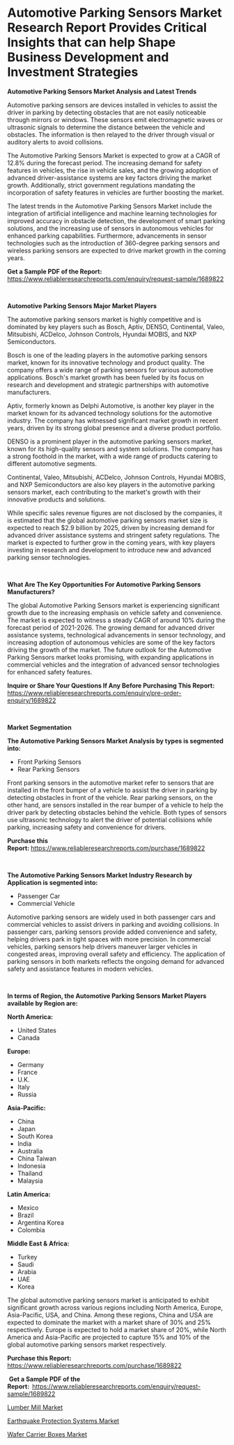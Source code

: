 <p><h1>Automotive Parking Sensors Market Research Report Provides Critical Insights that can help Shape Business Development and Investment Strategies</h1></p><p><strong>Automotive Parking Sensors Market Analysis and Latest Trends</strong></p>
<p><p>Automotive parking sensors are devices installed in vehicles to assist the driver in parking by detecting obstacles that are not easily noticeable through mirrors or windows. These sensors emit electromagnetic waves or ultrasonic signals to determine the distance between the vehicle and obstacles. The information is then relayed to the driver through visual or auditory alerts to avoid collisions.</p><p>The Automotive Parking Sensors Market is expected to grow at a CAGR of 12.8% during the forecast period. The increasing demand for safety features in vehicles, the rise in vehicle sales, and the growing adoption of advanced driver-assistance systems are key factors driving the market growth. Additionally, strict government regulations mandating the incorporation of safety features in vehicles are further boosting the market.</p><p>The latest trends in the Automotive Parking Sensors Market include the integration of artificial intelligence and machine learning technologies for improved accuracy in obstacle detection, the development of smart parking solutions, and the increasing use of sensors in autonomous vehicles for enhanced parking capabilities. Furthermore, advancements in sensor technologies such as the introduction of 360-degree parking sensors and wireless parking sensors are expected to drive market growth in the coming years.</p></p>
<p><strong>Get a Sample PDF of the Report:&nbsp;</strong> <a href="https://www.reliableresearchreports.com/enquiry/request-sample/1689822">https://www.reliableresearchreports.com/enquiry/request-sample/1689822</a></p>
<p>&nbsp;</p>
<p><strong>Automotive Parking Sensors Major Market Players</strong></p>
<p><p>The automotive parking sensors market is highly competitive and is dominated by key players such as Bosch, Aptiv, DENSO, Continental, Valeo, Mitsubishi, ACDelco, Johnson Controls, Hyundai MOBIS, and NXP Semiconductors. </p><p>Bosch is one of the leading players in the automotive parking sensors market, known for its innovative technology and product quality. The company offers a wide range of parking sensors for various automotive applications. Bosch's market growth has been fueled by its focus on research and development and strategic partnerships with automotive manufacturers.</p><p>Aptiv, formerly known as Delphi Automotive, is another key player in the market known for its advanced technology solutions for the automotive industry. The company has witnessed significant market growth in recent years, driven by its strong global presence and a diverse product portfolio.</p><p>DENSO is a prominent player in the automotive parking sensors market, known for its high-quality sensors and system solutions. The company has a strong foothold in the market, with a wide range of products catering to different automotive segments.</p><p>Continental, Valeo, Mitsubishi, ACDelco, Johnson Controls, Hyundai MOBIS, and NXP Semiconductors are also key players in the automotive parking sensors market, each contributing to the market's growth with their innovative products and solutions.</p><p>While specific sales revenue figures are not disclosed by the companies, it is estimated that the global automotive parking sensors market size is expected to reach $2.9 billion by 2025, driven by increasing demand for advanced driver assistance systems and stringent safety regulations. The market is expected to further grow in the coming years, with key players investing in research and development to introduce new and advanced parking sensor technologies.</p></p>
<p>&nbsp;</p>
<p><strong>What Are The Key Opportunities For Automotive Parking Sensors Manufacturers?</strong></p>
<p><p>The global Automotive Parking Sensors market is experiencing significant growth due to the increasing emphasis on vehicle safety and convenience. The market is expected to witness a steady CAGR of around 10% during the forecast period of 2021-2026. The growing demand for advanced driver assistance systems, technological advancements in sensor technology, and increasing adoption of autonomous vehicles are some of the key factors driving the growth of the market. The future outlook for the Automotive Parking Sensors market looks promising, with expanding applications in commercial vehicles and the integration of advanced sensor technologies for enhanced safety features.</p></p>
<p><strong>Inquire or Share Your Questions If Any Before Purchasing This Report:</strong> <a href="https://www.reliableresearchreports.com/enquiry/pre-order-enquiry/1689822">https://www.reliableresearchreports.com/enquiry/pre-order-enquiry/1689822</a></p>
<p>&nbsp;</p>
<p><strong>Market Segmentation</strong></p>
<p><strong>The Automotive Parking Sensors Market Analysis by types is segmented into:</strong></p>
<p><ul><li>Front Parking Sensors</li><li>Rear Parking Sensors</li></ul></p>
<p><p>Front parking sensors in the automotive market refer to sensors that are installed in the front bumper of a vehicle to assist the driver in parking by detecting obstacles in front of the vehicle. Rear parking sensors, on the other hand, are sensors installed in the rear bumper of a vehicle to help the driver park by detecting obstacles behind the vehicle. Both types of sensors use ultrasonic technology to alert the driver of potential collisions while parking, increasing safety and convenience for drivers.</p></p>
<p><strong>Purchase this Report:&nbsp;</strong><a href="https://www.reliableresearchreports.com/purchase/1689822">https://www.reliableresearchreports.com/purchase/1689822</a></p>
<p>&nbsp;</p>
<p><strong>The Automotive Parking Sensors Market Industry Research by Application is segmented into:</strong></p>
<p><ul><li>Passenger Car</li><li>Commercial Vehicle</li></ul></p>
<p><p>Automotive parking sensors are widely used in both passenger cars and commercial vehicles to assist drivers in parking and avoiding collisions. In passenger cars, parking sensors provide added convenience and safety, helping drivers park in tight spaces with more precision. In commercial vehicles, parking sensors help drivers maneuver larger vehicles in congested areas, improving overall safety and efficiency. The application of parking sensors in both markets reflects the ongoing demand for advanced safety and assistance features in modern vehicles.</p></p>
<p>&nbsp;</p>
<p><strong>In terms of Region, the Automotive Parking Sensors Market Players available by Region are:</strong></p>
<p>
    <p> <strong> North America: </strong>
        <ul>
            <li>United States</li>
            <li>Canada</li>
        </ul>
        </p> 
    <p> <strong> Europe: </strong>
        <ul>
            <li>Germany</li>
            <li>France</li>
            <li>U.K.</li>
            <li>Italy</li>
            <li>Russia</li>
        </ul>
        </p> 
    <p> <strong> Asia-Pacific: </strong>
        <ul>
            <li>China</li>
            <li>Japan</li>
            <li>South Korea</li>
            <li>India</li>
            <li>Australia</li>
            <li>China Taiwan</li>
            <li>Indonesia</li>
            <li>Thailand</li>
            <li>Malaysia</li>
        </ul>
        </p> 
    <p> <strong> Latin America: </strong>
        <ul>
            <li>Mexico</li>
            <li>Brazil</li>
            <li>Argentina Korea</li>
            <li>Colombia</li>
        </ul>
        </p> 
    <p> <strong> Middle East & Africa: </strong>
        <ul>
            <li>Turkey</li>
            <li>Saudi</li>
            <li>Arabia</li>
            <li>UAE</li>
            <li>Korea</li>
        </ul>
    </p>
    </p>
<p><p>The global automotive parking sensors market is anticipated to exhibit significant growth across various regions including North America, Europe, Asia-Pacific, USA, and China. Among these regions, China and USA are expected to dominate the market with a market share of 30% and 25% respectively. Europe is expected to hold a market share of 20%, while North America and Asia-Pacific are projected to capture 15% and 10% of the global automotive parking sensors market respectively.</p></p>
<p><strong>Purchase this Report: </strong><a href="https://www.reliableresearchreports.com/purchase/1689822">https://www.reliableresearchreports.com/purchase/1689822</a></p>
<p>&nbsp;<strong>Get a Sample PDF of the Report:&nbsp;&nbsp;</strong><a href="https://www.reliableresearchreports.com/enquiry/request-sample/1689822">https://www.reliableresearchreports.com/enquiry/request-sample/1689822</a></p>
<p><strong></strong></p>
<p><p><a href="https://view.publitas.com/reportprime-1/decoding-the-lumber-mill-market-a-deep-dive-into-the-latest-market-trends-market-segmentation-and-competitive-analysis/">Lumber Mill Market</a></p><p><a href="https://view.publitas.com/reportprime-1/earthquake-protection-systems-market-offer-valuable-insights-into-market-size-market-share-market-trends-and-projections-spanning-from-2023-to-2030/">Earthquake Protection Systems Market</a></p><p><a href="https://view.publitas.com/reportprime-1/wafer-carrier-boxes-market-size-market-share-and-global-market-analysis-report-2023-2030/">Wafer Carrier Boxes Market</a></p></p>